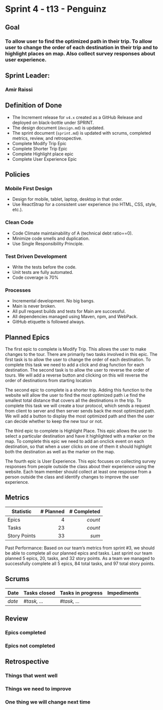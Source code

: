 # Sprint 4 - t13 - Penguinz

## Goal
### To allow user to find the optimized path in their trip. To allow user to change the order of each destination in their trip and to highlight places on map. Also collect survey responses about user experience.
## Sprint Leader: 
### Amir Raissi

## Definition of Done

* The Increment release for `v4.x` created as a GitHub Release and deployed on black-bottle under SPRINT.
* The design document (`design.md`) is updated.
* The sprint document (`sprint.md`) is updated with scrums, completed metrics, review, and retrospective.
* Complete Modify Trip Epic
* Complete Shorter Trip Epic
* Complete Highlight place epic
* Complete User Experience Epic

## Policies

### Mobile First Design
* Design for mobile, tablet, laptop, desktop in that order.
* Use ReactStrap for a consistent user experience (no HTML, CSS, style, etc.).

### Clean Code
* Code Climate maintainability of A (technical debt ratio==0).
* Minimize code smells and duplication.
* Use Single Responsibility Principle.

### Test Driven Development
* Write the tests before the code.
* Unit tests are fully automated.
* Code coverage is 70%

### Processes
* Incremental development.  No big bangs.
* Main is never broken. 
* All pull request builds and tests for Main are successful.
* All dependencies managed using Maven, npm, and WebPack.
* GitHub etiquette is followed always.


## Planned Epics
The first epic to complete is Modify Trip. This allows the user to make changes to the tour. There are primarily two tasks involved in this epic. The first task is to allow the user to change the order of each destination. To complete this task we need to add a click and drag function for each destination. The second task is to allow the user to reverse the order of tours. We will add a reverse button and clicking on this will reverse the order of destinations from starting location

The second epic to complete is a shorter trip. Adding this function to the website will allow the user to find the most optimized path i.e find the smallest total distance that covers all the destinations in the trip. To complete this task we will create a tour protocol, which sends a request from client to server and then server sends back the most optimized path. We will add a button to display the most optimized path and then the user can decide whether to keep the new tour or not.

The third epic to complete is Highlight Place. This epic allows the user to select a particular destination and have it highlighted with a marker on the map. To complete this epic we need to add an onclick event on each destination, so that when a user clicks on one of them it should highlight both the destination as well as the marker on the map.

The fourth epic is User Experience. This epic focuses on collecting survey responses from people outside the class about their experience using the website. Each team member should collect at least one response from a person outside the class and identify changes to improve the user experience.


## Metrics

| Statistic | # Planned | # Completed |
| --- | ---: | ---: |
| Epics | 4 | *count* |
| Tasks |  23  | *count* | 
| Story Points |  33  | *sum* | 

Past Performance: Based on our team’s metrics from sprint #3, we should be able to complete all our planned epics and tasks. Last sprint our team planned 5 epics, 20, tasks, and 32 story points. As a team we managed to successfully complete all 5 epics, 84 total tasks, and 97 total story points.


## Scrums

| Date | Tasks closed  | Tasks in progress | Impediments |
| :--- | :--- | :--- | :--- |
| *date* | *#task, ...* | *#task, ...* |  | 


## Review

### Epics completed  

### Epics not completed 

## Retrospective

### Things that went well

### Things we need to improve

### One thing we will change next time
